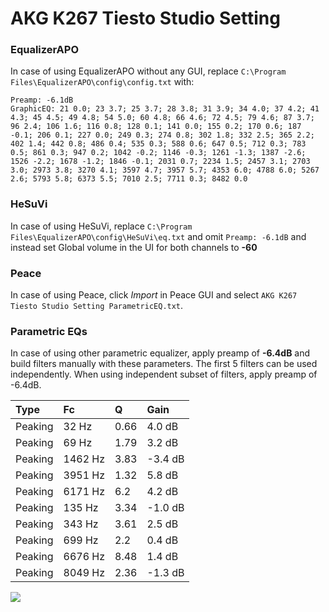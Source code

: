 # AKG K267 Tiesto Studio Setting

### EqualizerAPO
In case of using EqualizerAPO without any GUI, replace `C:\Program Files\EqualizerAPO\config\config.txt`
with:
```
Preamp: -6.1dB
GraphicEQ: 21 0.0; 23 3.7; 25 3.7; 28 3.8; 31 3.9; 34 4.0; 37 4.2; 41 4.3; 45 4.5; 49 4.8; 54 5.0; 60 4.8; 66 4.6; 72 4.5; 79 4.6; 87 3.7; 96 2.4; 106 1.6; 116 0.8; 128 0.1; 141 0.0; 155 0.2; 170 0.6; 187 -0.1; 206 0.1; 227 0.0; 249 0.3; 274 0.8; 302 1.8; 332 2.5; 365 2.2; 402 1.4; 442 0.8; 486 0.4; 535 0.3; 588 0.6; 647 0.5; 712 0.3; 783 0.5; 861 0.3; 947 0.2; 1042 -0.2; 1146 -0.3; 1261 -1.3; 1387 -2.6; 1526 -2.2; 1678 -1.2; 1846 -0.1; 2031 0.7; 2234 1.5; 2457 3.1; 2703 3.0; 2973 3.8; 3270 4.1; 3597 4.7; 3957 5.7; 4353 6.0; 4788 6.0; 5267 2.6; 5793 5.8; 6373 5.5; 7010 2.5; 7711 0.3; 8482 0.0
```

### HeSuVi
In case of using HeSuVi, replace `C:\Program Files\EqualizerAPO\config\HeSuVi\eq.txt` and omit `Preamp:
-6.1dB` and instead set Global volume in the UI for both channels to **-60**

### Peace
In case of using Peace, click *Import* in Peace GUI and select `AKG K267 Tiesto Studio Setting ParametricEQ.txt`.

### Parametric EQs
In case of using other parametric equalizer, apply preamp of **-6.4dB** and build filters manually
with these parameters. The first 5 filters can be used independently.
When using independent subset of filters, apply preamp of -6.4dB.

| Type    | Fc      |    Q | Gain    |
|:--------|:--------|:-----|:--------|
| Peaking | 32 Hz   | 0.66 | 4.0 dB  |
| Peaking | 69 Hz   | 1.79 | 3.2 dB  |
| Peaking | 1462 Hz | 3.83 | -3.4 dB |
| Peaking | 3951 Hz | 1.32 | 5.8 dB  |
| Peaking | 6171 Hz | 6.2  | 4.2 dB  |
| Peaking | 135 Hz  | 3.34 | -1.0 dB |
| Peaking | 343 Hz  | 3.61 | 2.5 dB  |
| Peaking | 699 Hz  | 2.2  | 0.4 dB  |
| Peaking | 6676 Hz | 8.48 | 1.4 dB  |
| Peaking | 8049 Hz | 2.36 | -1.3 dB |

![](https://raw.githubusercontent.com/jaakkopasanen/AutoEq/master/results/innerfidelity/sbaf-serious/AKG%20K267%20Tiesto%20Studio%20Setting/AKG%20K267%20Tiesto%20Studio%20Setting.png)